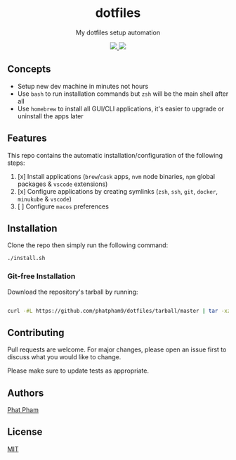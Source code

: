 <div align="center">
  <h1>dotfiles</h1>
  <p>My dotfiles setup automation</p>

  <p>
    <a href="https://github.com/phatpham9/dotfiles/commits" aria-label="Commitizen Friendly">
      <img src="https://img.shields.io/badge/commitizen-friendly-brightgreen.svg?style=flat-square">
    </a>
    <a href="https://github.com/phatpham9/dotfiles/blob/master/LICENSE" aria-label="MIT License">
      <img src="https://img.shields.io/github/license/phatpham9/dotfiles?color=brightgreen&style=flat-square">
    </a>
  </p>
</div>

## Concepts

- Setup new dev machine in minutes not hours
- Use `bash` to run installation commands but `zsh` will be the main shell after all
- Use `homebrew` to install all GUI/CLI applications, it's easier to upgrade or uninstall the apps later

## Features

This repo contains the automatic installation/configuration of the following steps:

1. [x] Install applications (`brew`/`cask` apps, `nvm` node binaries, `npm` global packages & `vscode` extensions)
2. [x] Configure applications by creating symlinks (`zsh`, `ssh`, `git`, `docker`, `minukube` & `vscode`)
3. [ ] Configure `macos` preferences

## Installation

Clone the repo then simply run the following command:

```bash
./install.sh
```

### Git-free Installation

Download the repository's tarball by running:

```bash

curl -#L https://github.com/phatpham9/dotfiles/tarball/master | tar -xzv --strip-components 1 && ./install.sh
```

## Contributing

Pull requests are welcome. For major changes, please open an issue first to discuss what you would like to change.

Please make sure to update tests as appropriate.

## Authors

[Phat Pham](https://github.com/phatpham9)

## License

[MIT](https://github.com/phatpham9/dotfiles/blob/master/LICENSE)
